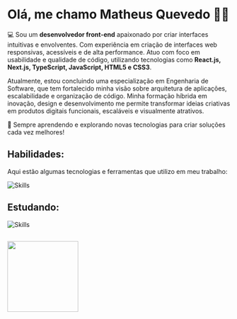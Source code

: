 # Olá, me chamo **Matheus Quevedo** 👋🏻

💻 Sou um **desenvolvedor front-end** apaixonado por criar interfaces intuitivas e envolventes. Com experiência em criação de interfaces web responsivas, acessíveis e de alta performance. Atuo com foco em usabilidade e qualidade de código, utilizando tecnologias como **React.js, Next.js, TypeScript, JavaScript, HTML5 e CSS3**.

Atualmente, estou concluindo uma especialização em Engenharia de Software, que tem fortalecido minha visão sobre arquitetura de aplicações, escalabilidade e organização de código. Minha formação híbrida em inovação, design e desenvolvimento me permite transformar ideias criativas em produtos digitais funcionais, escaláveis e visualmente atrativos.

🚀 Sempre aprendendo e explorando novas tecnologias para criar soluções cada vez melhores!

## Habilidades:
Aqui estão algumas tecnologias e ferramentas que utilizo em meu trabalho:

![Skills](https://skills.syvixor.com/api/icons?i=html,css,javascript,typescript,nextjs,reactjs,redux,tailwindcss,git,singlespa,vite,visualstudiocode,intellijidea,chatgpt,figma&perline=14)

## Estudando:

![Skills](https://skills.syvixor.com/api/icons?i=java,springboot,jest)

##
  <div>
    <img height="160em" src="https://github-readme-stats.vercel.app/api/top-langs/?username=mthquevedo&layout=compact&icons=true&theme=tokyonight"/>
  </div>
